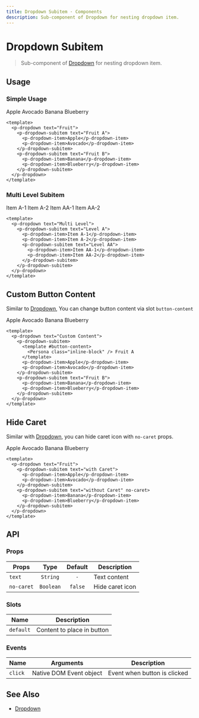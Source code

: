 ```yaml
---
title: Dropdown Subitem · Components
description: Sub-component of Dropdown for nesting dropdown item.
---
```


<script setup>
  import Persona from '@privyid/persona-icon/vue/persona/20.vue'
  import Badge from '../badge/Badge.vue'
  import Input from "../input/Input.vue"
  import pDropdown from "../dropdown/Dropdown.vue"
  import pDropdownItem from "../dropdown/DropdownItem.vue"
  import pDropdownSubitem from "./DropdownSubitem.vue"
  import Banner from '../banner/Banner.vue'
  import Checkbox from '../checkbox/Checkbox.vue'
  import { ref } from 'vue'

  const show = ref(false)
</script>

# Dropdown Subitem

> Sub-component of [Dropdown](/components/dropdown/) for nesting dropdown item.

## Usage

### Simple Usage

<preview>
  <p-dropdown text="Fruit">
    <p-dropdown-subitem text="Fruit A">
      <p-dropdown-item>Apple</p-dropdown-item>
      <p-dropdown-item>Avocado</p-dropdown-item>
    </p-dropdown-subitem>
    <p-dropdown-subitem text="Fruit B">
      <p-dropdown-item>Banana</p-dropdown-item>
      <p-dropdown-item>Blueberry</p-dropdown-item>
    </p-dropdown-subitem>
  </p-dropdown>
</preview>

```vue
<template>
  <p-dropdown text="Fruit">
    <p-dropdown-subitem text="Fruit A">
      <p-dropdown-item>Apple</p-dropdown-item>
      <p-dropdown-item>Avocado</p-dropdown-item>
    </p-dropdown-subitem>
    <p-dropdown-subitem text="Fruit B">
      <p-dropdown-item>Banana</p-dropdown-item>
      <p-dropdown-item>Blueberry</p-dropdown-item>
    </p-dropdown-subitem>
  </p-dropdown>
</template>
```

### Multi Level Subitem

<preview>
  <p-dropdown text="Multi Level">
    <p-dropdown-subitem text="Level A" backText="Kembali">
      <p-dropdown-item>Item A-1</p-dropdown-item>
      <p-dropdown-item>Item A-2</p-dropdown-item>
      <p-dropdown-subitem text="Level AA">
        <p-dropdown-item>Item AA-1</p-dropdown-item>
        <p-dropdown-item>Item AA-2</p-dropdown-item>
      </p-dropdown-subitem>
    </p-dropdown-subitem>
  </p-dropdown>
</preview>

```vue
<template>
  <p-dropdown text="Multi Level">
    <p-dropdown-subitem text="Level A">
      <p-dropdown-item>Item A-1</p-dropdown-item>
      <p-dropdown-item>Item A-2</p-dropdown-item>
      <p-dropdown-subitem text="Level AA">
        <p-dropdown-item>Item AA-1</p-dropdown-item>
        <p-dropdown-item>Item AA-2</p-dropdown-item>
      </p-dropdown-subitem>
    </p-dropdown-subitem>
  </p-dropdown>
</template>
```

## Custom Button Content

Similar to [Dropdown][dropdown], You can change button content via slot `button-content`

<preview>
  <p-dropdown text="Custom Content">
    <p-dropdown-subitem>
      <template #button-content>
        <Persona class="inline-block" /> Fruit A
      </template>
      <p-dropdown-item>Apple</p-dropdown-item>
      <p-dropdown-item>Avocado</p-dropdown-item>
    </p-dropdown-subitem>
    <p-dropdown-subitem text="Fruit B">
      <p-dropdown-item>Banana</p-dropdown-item>
      <p-dropdown-item>Blueberry</p-dropdown-item>
    </p-dropdown-subitem>
  </p-dropdown>
</preview>

```vue
<template>
  <p-dropdown text="Custom Content">
    <p-dropdown-subitem>
      <template #button-content>
        <Persona class="inline-block" /> Fruit A
      </template>
      <p-dropdown-item>Apple</p-dropdown-item>
      <p-dropdown-item>Avocado</p-dropdown-item>
    </p-dropdown-subitem>
    <p-dropdown-subitem text="Fruit B">
      <p-dropdown-item>Banana</p-dropdown-item>
      <p-dropdown-item>Blueberry</p-dropdown-item>
    </p-dropdown-subitem>
  </p-dropdown>
</template>
```

## Hide Caret

Similar with [Dropdown][dropdown], you can hide caret icon with `no-caret` props.

<preview>
  <p-dropdown text="Fruit">
    <p-dropdown-subitem text="with Caret">
      <p-dropdown-item>Apple</p-dropdown-item>
      <p-dropdown-item>Avocado</p-dropdown-item>
    </p-dropdown-subitem>
    <p-dropdown-subitem text="without Caret" no-caret>
      <p-dropdown-item>Banana</p-dropdown-item>
      <p-dropdown-item>Blueberry</p-dropdown-item>
    </p-dropdown-subitem>
  </p-dropdown>
</preview>

```vue
<template>
  <p-dropdown text="Fruit">
    <p-dropdown-subitem text="with Caret">
      <p-dropdown-item>Apple</p-dropdown-item>
      <p-dropdown-item>Avocado</p-dropdown-item>
    </p-dropdown-subitem>
    <p-dropdown-subitem text="without Caret" no-caret>
      <p-dropdown-item>Banana</p-dropdown-item>
      <p-dropdown-item>Blueberry</p-dropdown-item>
    </p-dropdown-subitem>
  </p-dropdown>
</template>
```

## API

### Props

| Props      |   Type    | Default | Description     |
|------------|:---------:|:-------:|-----------------|
| `text`     | `String`  |   `-`   | Text content    |
| `no-caret` | `Boolean` | `false` | Hide caret icon |

### Slots

| Name      | Description                |
|-----------|----------------------------|
| `default` | Content to place in button |

### Events

| Name    | Arguments               | Description                  |
|---------|-------------------------|------------------------------|
| `click` | Native DOM Event object | Event when button is clicked |

## See Also

- [Dropdown][dropdown]

[dropdown]: /components/dropdown/index
